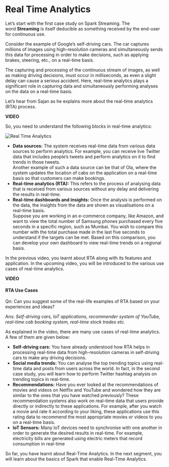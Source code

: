 # Real Time Analytics

Let’s start with the first case study on Spark Streaming. The word **Streaming** is itself deducible as something received by the end-user for continuous use.

Consider the example of Google’s self-driving cars. The car captures millions of images using high-resolution cameras and simultaneously sends this data for processing in order to make decisions, such as applying brakes, steering, etc., on a real-time basis.

The capturing and processing of the continuous stream of images, as well as making driving decisions, must occur in milliseconds, as even a slight delay can cause a serious accident. Here, real-time analytics plays a significant role in capturing data and simultaneously performing analyses on the data on a real-time basis.

Let’s hear from Sajan as he explains more about the real-time analytics (RTA) process.

**VIDEO**

So, you need to understand the following blocks in real-time analytics:

![Real Time Analytics](https://i.ibb.co/xLC5hTQ/Real-Time-Analytics.png)

- **Data sources:** The system receives real-time data from various data sources to perform analytics. For example, you can receive live Twitter data that includes people’s tweets and perform analytics on it to find trends in those tweets.  
    Another example of such a data source can be that of Ola, where the system updates the location of cabs on the application on a real-time basis so that customers can make bookings.
- **Real-time analytics (RTA):** This refers to the process of analysing data that is received from various sources without any delay and delivering the results in real-time.
- **Real-time dashboards and insights:** Once the analysis is performed on the data, the insights from the data are shown as visualisations on a real-time basis.  
    Suppose you are working in an e-commerce company, like Amazon, and want to view the total number of Samsung phones purchased every five seconds in a specific region, such as Mumbai. You wish to compare this number with the total purchase made in the last five seconds to understand if the targets can be met. Based on this comparison, you can develop your own dashboard to view real-time trends on a regional basis.

In the previous video, you learnt about RTA along with its features and application. In the upcoming video, you will be introduced to the various use cases of real-time analytics.

**VIDEO**

#### RTA Use Cases

Qn: Can you suggest some of the real-life examples of RTA based on your experiences and ideas?

Ans: *Self-driving cars, IoT applications, recommender system of YouTube, real-time cab booking system, real-time stock trades etc.*

As explained in the video, there are many use cases of real-time analytics. A few of them are given below:

- **Self-driving cars:** You have already understood how RTA helps in processing real-time data from high-resolution cameras in self-driving cars to make any driving decisions.
- **Social media trends:** You can analyse the top trending topics using real-time data and posts from users across the world. In fact, in the second case study, you will learn how to perform Twitter hashtag analysis on trending topics in real-time.
- **Recommendations:** Have you ever looked at the recommendations of movies and videos on Netflix and YouTube and wondered how they are similar to the ones that you have watched previously? These recommendation systems also work on real-time data that users provide directly or indirectly to these applications. For example, after you watch a movie and rate it according to your liking, these applications use this rating data to recommend the most appropriate movies or videos to you on a real-time basis.
- **IoT Sensors:** Many IoT devices need to synchronise with one another in order to generate the desired results in real-time. For example, electricity bills are generated using electric meters that record consumption in real-time

So far, you have learnt about Real-Time Analytics. In the next segment, you will learn about the basics of Spark that enable Real-Time Analytics.
